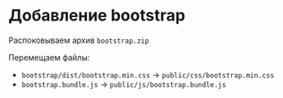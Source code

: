 # Добавление bootstrap

Распоковываем архив `bootstrap.zip`

Перемещаем файлы:

- `bootstrap/dist/bootstrap.min.css` -> `public/css/bootstrap.min.css`
- `bootstrap.bundle.js` -> `public/js/bootstrap.bundle.js`
